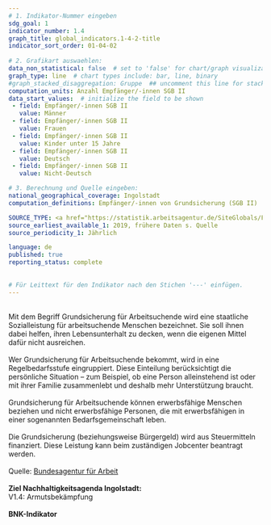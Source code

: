 ```yaml
---
# 1. Indikator-Nummer eingeben 
sdg_goal: 1 
indicator_number: 1.4
graph_title: global_indicators.1-4-2-title
indicator_sort_order: 01-04-02
 
# 2. Grafikart auswaehlen: 
data_non_statistical: false  # set to 'false' for chart/graph visualization 
graph_type: line  # chart types include: bar, line, binary 
#graph_stacked_disaggregation: Gruppe  ## uncomment this line for stacked bars. eplace 'Geschlecht' with the field of aggregation. 
computation_units: Anzahl Empfänger/-innen SGB II
data_start_values:  # initialize the field to be shown  
 - field: Empfänger/-innen SGB II 
   value: Männer 
 - field: Empfänger/-innen SGB II 
   value: Frauen
 - field: Empfänger/-innen SGB II 
   value: Kinder unter 15 Jahre 
 - field: Empfänger/-innen SGB II 
   value: Deutsch
 - field: Empfänger/-innen SGB II 
   value: Nicht-Deutsch 

# 3. Berechnung und Quelle eingeben: 
national_geographical_coverage: Ingolstadt
computation_definitions: Empfänger/-innen von Grundsicherung (SGB II)

SOURCE_TYPE: <a href="https://statistik.arbeitsagentur.de/SiteGlobals/Forms/Suche/Einzelheftsuche_Formular.html?nn=1524052&topic_f=sgbii-quoten">Bundesagentur für Arbeit</a> # data source
source_earliest_available_1: 2019, frühere Daten s. Quelle
source_periodicity_1: Jährlich

language: de   
published: true 
reporting_status: complete
 
 
# Für Leittext für den Indikator nach den Stichen '---' einfügen. 
---
```

<br>
Mit dem Begriff Grundsicherung für Arbeitsuchende wird eine staatliche Sozialleistung für arbeitsuchende Menschen bezeichnet. Sie soll ihnen dabei helfen, ihren Lebensunterhalt zu decken, wenn die eigenen Mittel dafür nicht ausreichen.<br>
<br>
Wer Grundsicherung für Arbeitsuchende bekommt, wird in eine Regelbedarfsstufe eingruppiert. Diese Einteilung berücksichtigt die persönliche Situation – zum Beispiel, ob eine Person alleinstehend ist oder mit ihrer Familie zusammenlebt und deshalb mehr Unterstützung braucht.<br>
<br>
Grundsicherung für Arbeitsuchende können erwerbsfähige Menschen beziehen und nicht erwerbsfähige Personen, die mit erwerbsfähigen in einer sogenannten Bedarfsgemeinschaft leben.<br>
<br>
Die Grundsicherung (beziehungsweise Bürgergeld) wird aus Steuermitteln finanziert. Diese Leistung kann beim zuständigen Jobcenter beantragt werden.<br>
<br>
Quelle: <a href="https://www.arbeitsagentur.de/lexikon/grundsicherung">Bundesagentur für Arbeit</a><br>
<br>
<b>Ziel Nachhaltigkeitsagenda Ingolstadt:</b><br>
V1.4: Armutsbekämpfung<br>
<br>
<b>BNK-Indikator</b>
